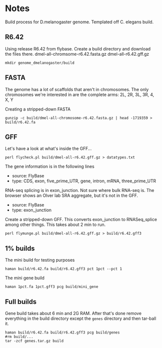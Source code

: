 Notes
=====

Build process for D.melanogaster genome. Templated off C. elegans build.

## R6.42 ##

Using release R6.42 from flybase. Create a build directory and download the
files there. dmel-all-chromsome-r6.42.fasta.gz dmel-all-r6.42.gff.gz

```
mkdir genome_dmelanogaster/build
```

## FASTA ##

The genome has a lot of scaffolds that aren't in chromosomes. The only chromosomes we're interested in are the complete arms: 2L, 2R, 3L, 3R, 4, X, Y

Creating a stripped-down FASTA

```
gunzip -c build/dmel-all-chromosome-r6.42.fasta.gz | head -1719359 > build/r6.42.fa
```

## GFF ##

Let's have a look at what's inside the GFF...

```
perl flycheck.pl build/dmel-all-r6.42.gff.gz > datatypes.txt
```

The gene information is in the following lines

+ source: FlyBase
+ type: CDS, exon, five_prime_UTR, gene, intron, mRNA, three_prime_UTR

RNA-seq splicing is in exon_junction. Not sure where bulk RNA-seq is. The browser shows an Olver lab SRA aggregate, but it's not in the GFF.

+ source: FlyBase
+ type: exon_junction

Create a stripped-down GFF. This converts exon_junction to RNASeq_splice among
other things. This takes about 2 min to run.

```
perl flymunge.pl build/dmel-all-r6.42.gff.gz > build/r6.42.gff3
```

## 1% builds ##

The mini build for testing purposes

```
haman build/r6.42.fa build/r6.42.gff3 pct 1pct --pct 1
```

The mini gene build

```
haman 1pct.fa 1pct.gff3 pcg build/mini_gene
```

## Full builds ##

Gene build takes about 6 min and 2G RAM. After that's done remove everything in
the build directory except the `genes` directory and then tar-ball it.

```
haman build/r6.42.fa build/r6.42.gff3 pcg build/genes
#rm build/...
tar -zcf genes.tar.gz build
```

